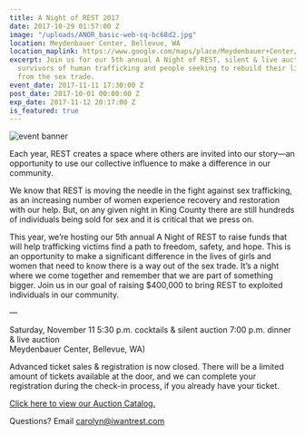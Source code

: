 ```yaml
---
title: A Night of REST 2017
date: 2017-10-29 01:57:00 Z
image: "/uploads/ANOR_basic-web-sq-bc68d2.jpg"
location: Meydenbauer Center, Bellevue, WA
location_maplink: https://www.google.com/maps/place/Meydenbauer+Center/@47.615916,-122.191856,15z/data=!4m2!3m1!1s0x0:0x36097b4fff1c20b9?sa=X&ved=0ahUKEwj3l5m93pTXAhXCKWMKHcV9ATYQ_BIIejAN
excerpt: Join us for our 5th annual A Night of REST, silent & live auction benefitting
  survivors of human trafficking and people seeking to rebuild their lives after escape
  from the sex trade.
event_date: 2017-11-11 17:30:00 Z
post_date: 2017-10-01 00:00:00 Z
exp_date: 2017-11-12 20:17:00 Z
is_featured: true
---
```


![event banner](http://iwantrest.com/uploads/ANOR_basic-web_no-logo.png)

Each year, REST creates a space where others are invited into our story—an opportunity to use our collective influence to make a difference in our community.

We know that REST is moving the needle in the fight against sex trafficking, as an increasing number of women experience recovery and restoration with our help. But, on any given night in King County there are still hundreds of individuals being sold for sex and it is critical that we press on.

This year, we’re hosting our 5th annual A Night of REST to raise funds that will help trafficking victims find a path to freedom, safety, and hope. This is an opportunity to make a significant difference in the lives of girls and women that need to know there is a way out of the sex trade. It’s a night where we come together and remember that we are part of something bigger. Join us in our goal of raising $400,000 to bring REST to exploited individuals in our community.

—

Saturday, November 11
5:30 p.m. cocktails & silent auction
7:00 p.m. dinner & live auction   
Meydenbauer Center, Bellevue, WA)

Advanced ticket sales & registration is now closed. There will be a limited amount of tickets available at the door, and we can complete your registration during the check-in process, if you already have your ticket.  

[Click here to view our Auction Catalog.](http://iwantrest.com/uploads/A-Night-of-REST-2017_Auction-Catalog.pdf?platform=hootsuite)

Questions? Email [carolyn@iwantrest.com](mailto:carolyn@iwantrest.com)
